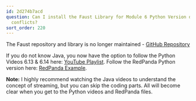```yaml
---
id: 2d274b7acd
question: Can I install the Faust Library for Module 6 Python Version due to dependency
  conflicts?
sort_order: 220
---
```


The Faust repository and library is no longer maintained - [GitHub Repository](https://github.com/robinhood/faust)

If you do not know Java, you now have the option to follow the Python Videos 6.13 & 6.14 here: [YouTube Playlist](https://www.youtube.com/watch?v=BgAlVknDFlQ&list=PL3MmuxUbc_hJed7dXYoJw8DoCuVHhGEQb&index=80). Follow the RedPanda Python version here: [RedPanda Example](https://github.com/DataTalksClub/data-engineering-zoomcamp/tree/main/06-streaming/python/redpanda_example).

**Note:** I highly recommend watching the Java videos to understand the concept of streaming, but you can skip the coding parts. All will become clear when you get to the Python videos and RedPanda files.